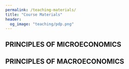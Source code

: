 ```yaml
---
permalink: /teaching-materials/
title: "Course Materials"
header: 
  og_image: "teaching/pdp.png"
---
```


##   PRINCIPLES OF MICROECONOMICS 
##   PRINCIPLES OF MACROECONOMICS 
